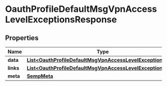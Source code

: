 

# OauthProfileDefaultMsgVpnAccessLevelExceptionsResponse


## Properties

| Name | Type | Description | Notes |
|------------ | ------------- | ------------- | -------------|
|**data** | [**List&lt;OauthProfileDefaultMsgVpnAccessLevelException&gt;**](OauthProfileDefaultMsgVpnAccessLevelException.md) |  |  [optional] |
|**links** | [**List&lt;OauthProfileDefaultMsgVpnAccessLevelExceptionLinks&gt;**](OauthProfileDefaultMsgVpnAccessLevelExceptionLinks.md) |  |  [optional] |
|**meta** | [**SempMeta**](SempMeta.md) |  |  |



